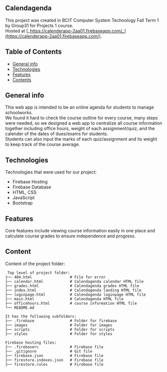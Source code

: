 ## Calendagenda
This project was created in BCIT Computer System Technology 
Fall Term 1 by Group31 for Projects 1 course.</br>
Hosted at  [_https://calenderapp-2aa01.firebaseapp.com/_](https://calenderapp-2aa01.firebaseapp.com/).


## Table of Contents
* [General info](#general-info)
* [Technologies](#technologies)
* [Features](#features)
* [Contents](#content)

## General info
This web app is intended to be an online agenda for students to manage schoolworks.</br>
We found it hard to check the course outline for every course, many steps were needed, so we designed a web app to centralize all course information together including office hours, weight of each assignment/quiz, and the calender of the dates of dues/exams for students.
</br>
Students can also input the marks of each quiz/assignment and its weight to keep track of the course average.

	
## Technologies
Technologies that were used for our project:
* Firebase Hosting
* Firebase Database
* HTML, CSS
* JavaScript
* Bootstrap 

## Features
Core features include viewing course information easily in one place and calculate course grades to ensure independence and progress.
	
## Content
Content of the project folder:

```
 Top level of project folder: 
├── 404.html                 # File for error
├── calendar.html            # Calendagenda calendar HTML file
├── grades.html              # Calendagenda grades HTML file
├── index.html               # Calendagenda landing HTML file
├── loginpage.html           # Calendagenda loginpage HTML file
├── main.html                # Calendagenda HTML file
├── officehours.html         # course information HTML file
└── README.md

It has the following subfolders:
├── .firebase                # Folder for firebase
├── images                   # Folder for images
├── scripts                  # Folder for scripts
├── styles                   # Folder for styles

Firebase hosting files: 
├── .firebaserc              # Firebase file
├── .gitignore               # Git file
├── firebase.json            # Firebase file
├── firestore.indexes.json   # Firebase file
├── firestore.rules          # Firebase file


```
